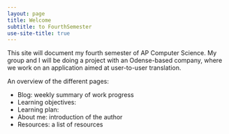 ```yaml
---
layout: page
title: Welcome
subtitle: to FourthSemester
use-site-title: true
---
```


This site will document my fourth semester of AP Computer Science. My group and I will be doing a project with an Odense-based company, where we work on an application aimed at user-to-user translation.

An overview of the different pages:
- Blog: weekly summary of work progress
- Learning objectives:
- Learning plan:
- About me: introduction of the author
- Resources: a list of resources
